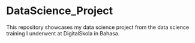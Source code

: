 # DataScience_Project
This repository showcases my data science project from the data science training I underwent at DigitalSkola in Bahasa.
